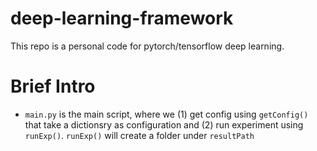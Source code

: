 # deep-learning-framework
This repo is a personal code for pytorch/tensorflow deep learning. 

# Brief Intro
- ```main.py``` is the main script, where we (1) get config using ```getConfig()``` that take a dictionsry as configuration and (2) run experiment using ```runExp()```. ```runExp()``` will create a folder under ```resultPath```
